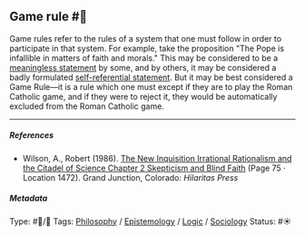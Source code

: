 ## Game rule  #🧠

Game rules refer to the rules of a system that one must follow in order to participate in that system. For example, take the proposition "The Pope is infallible in matters of faith and morals." This may be considered to be a [meaningless statement](Meaningless%20statement.md) by some, and by others, it may be considered a badly formulated [self-referential statement](Self-referential%20statement.md). But it may be best considered a Game Rule—it is a rule which one must except if they are to play the Roman Catholic game, and if they were to reject it, they would be automatically excluded from the Roman Catholic game.

---

##### References

* Wilson, A., Robert (1986). [The New Inquisition Irrational Rationalism and the Citadel of Science Chapter 2 Skepticism and Blind Faith](The%20New%20Inquisition%20Irrational%20Rationalism%20and%20the%20Citadel%20of%20Science%20Chapter%202%20Skepticism%20and%20Blind%20Faith.md) (Page 75 · Location 1472). Grand Junction, Colorado: *Hilaritas Press*

##### Metadata

Type: #🔵/🔵 
Tags: [Philosophy](Philosophy.md) / [Epistemology](Epistemology.md) / [Logic](Logic.md) / [Sociology](Sociology.md)
Status: #☀️ 
